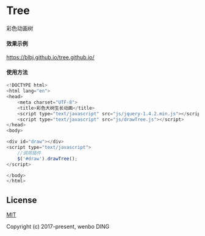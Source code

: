 # Tree
彩色动画树

#### 效果示例
https://blbj.github.io/tree.github.io/

#### 使用方法
```Javascript
<!DOCTYPE html>
<html lang="en">
<head>
    <meta charset="UTF-8">
    <title>彩色大树生长动画</title>
    <script type="text/javascript" src="js/jquery-1.4.2.min.js"></script>
    <script type="text/javascript" src="js/drawTree.js"></script>
</head>
<body>

<div id="draw"></div>
<script type="text/javascript">
    //调用插件
    $('#draw').drawTree();
</script>

</body>
</html>
```
## License

[MIT](http://opensource.org/licenses/MIT)

Copyright (c) 2017-present, wenbo DING
